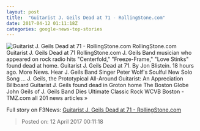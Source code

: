 ```yaml
---
layout: post
title:  "Guitarist J. Geils Dead at 71 - RollingStone.com"
date: 2017-04-12 01:11:18Z
categories: google-news-top-stories
---
```


![Guitarist J. Geils Dead at 71 - RollingStone.com](http://img.wennermedia.com/social/gettyimages-90422319-7d61f690-4702-418b-92b4-e7c6f7163db0.jpg)
RollingStone.com Guitarist J. Geils Dead at 71 RollingStone.com J. Geils Band musician who appeared on rock radio hits "Centerfold," "Freeze-Frame," "Love Stinks" found dead at home. Guitarist J. Geils Dead at 71. By Jon Blistein. 18 hours ago. More News. Hear J. Geils Band Singer Peter Wolf's Soulful New Solo Song ... J. Geils, the Prototypical All-Around Guitarist: An Appreciation Billboard Guitarist J. Geils found dead in Groton home The Boston Globe John Geils of J. Geils Band Dies Ultimate Classic Rock WCVB Boston - TMZ.com all 201 news articles »


Full story on F3News: [Guitarist J. Geils Dead at 71 - RollingStone.com](http://www.f3nws.com/n/QkxzgE)

> Posted on: 12 April 2017 00:11:18
